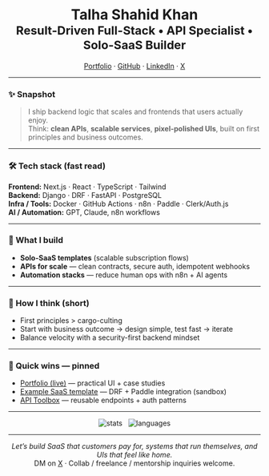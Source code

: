 
<h1 align="center">Talha Shahid Khan <br/><sub>Result-Driven Full-Stack • API Specialist • Solo-SaaS Builder</sub></h1>

<p align="center">
  <a href="https://talhashahidkhan.vercel.app">Portfolio</a> ·
  <a href="https://github.com/TalhaShahidKhan">GitHub</a> ·
  <a href="https://linkedin.com/in/talhashahidkhan">LinkedIn</a> ·
  <a href="https://twitter.com/TalhaShahidDev">X</a>
</p>

---

### ✨ Snapshot
> I ship backend logic that scales and frontends that users actually enjoy.  
Think: **clean APIs**, **scalable services**, **pixel-polished UIs**, built on first principles and business outcomes.

---

### 🛠 Tech stack (fast read)
**Frontend:** Next.js · React · TypeScript · Tailwind  
**Backend:** Django · DRF · FastAPI · PostgreSQL  
**Infra / Tools:** Docker · GitHub Actions · n8n · Paddle · Clerk/Auth.js  
**AI / Automation:** GPT, Claude, n8n workflows

---

### 🚧 What I build
- **Solo-SaaS templates** (scalable subscription flows)  
- **APIs for scale** — clean contracts, secure auth, idempotent webhooks  
- **Automation stacks** — reduce human ops with n8n + AI agents

---

### 🧭 How I think (short)
- First principles > cargo-culting  
- Start with business outcome → design simple, test fast → iterate  
- Balance velocity with a security-first backend mindset

---

### 🎯 Quick wins — pinned
- [Portfolio (live)](https://talhashahidkhan.vercel.app) — practical UI + case studies  
- [Example SaaS template](/TalhaShahidKhan/saas-template) — DRF + Paddle integration (sandbox)  
- [API Toolbox](/TalhaShahidKhan/api-toolbox) — reusable endpoints + auth patterns

---

<p align="center">
  <img src="https://github-readme-stats.vercel.app/api?username=TalhaShahidKhan&show_icons=true&theme=dark&count_private=true" alt="stats"/>
  &nbsp;
  <img src="https://github-readme-stats.vercel.app/api/top-langs/?username=TalhaShahidKhan&layout=compact&theme=dark" alt="languages"/>
</p>

---

<p align="center">
  <i>Let’s build SaaS that customers pay for, systems that run themselves, and UIs that feel like home.</i>  
  <br/>DM on <a href="https://twitter.com/TalhaShahidDev">X</a> · Collab / freelance / mentorship inquiries welcome.
</p>